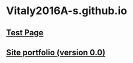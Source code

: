 # Vitaly2016A-s.github.io

## [Test Page](https://vitaly2016a-s.github.io/test/index.html)
## [Site portfolio (version 0.0)](https://vitaly2016a-s.github.io/portfolio-v0.0/src/index.html)
